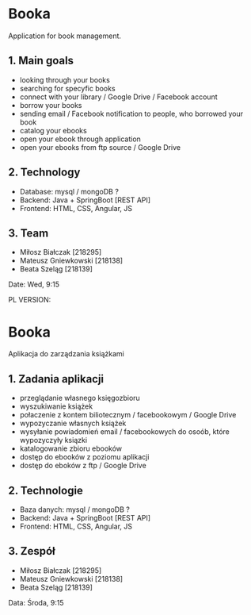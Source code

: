 # Booka
Application for book management.

## 1. Main goals
- looking through your books
- searching for specyfic books
- connect with your library / Google Drive / Facebook account
- borrow your books
- sending email / Facebook notification to people, who borrowed your book
- catalog your ebooks
- open your ebook through application
- open your ebooks from ftp source / Google Drive

## 2. Technology
- Database: mysql / mongoDB ?
- Backend: Java + SpringBoot [REST API]
- Frontend: HTML, CSS, Angular, JS

## 3. Team
  - Miłosz Białczak [218295]
  - Mateusz Gniewkowski [218138]
  - Beata Szeląg [218139]
  
  Date: Wed, 9:15
  
  
PL VERSION:

# Booka
Aplikacja do zarządzania książkami

## 1. Zadania aplikacji
- przeglądanie własnego księgozbioru
- wyszukiwanie książek
- połaczenie z kontem biliotecznym / facebookowym / Google Drive
- wypozyczanie własnych książek
- wysyłanie powiadomień email / facebookowych do osoób, które wypozyczyły ksiązki
- katalogowanie zbioru ebooków
- dostęp do ebooków z poziomu aplikacji
- dostęp do eboków z ftp / Google Drive

## 2. Technologie
- Baza danych: mysql / mongoDB ?
- Backend: Java + SpringBoot [REST API]
- Frontend: HTML, CSS, Angular, JS

## 3. Zespół
  - Miłosz Białczak [218295]
  - Mateusz Gniewkowski [218138]
  - Beata Szeląg [218139]
  
  Data: Środa, 9:15
